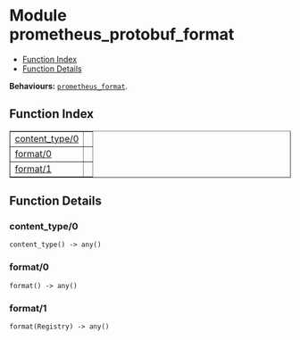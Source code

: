 

# Module prometheus_protobuf_format #
* [Function Index](#index)
* [Function Details](#functions)

__Behaviours:__ [`prometheus_format`](prometheus_format.md).

<a name="index"></a>

## Function Index ##


<table width="100%" border="1" cellspacing="0" cellpadding="2" summary="function index"><tr><td valign="top"><a href="#content_type-0">content_type/0</a></td><td></td></tr><tr><td valign="top"><a href="#format-0">format/0</a></td><td></td></tr><tr><td valign="top"><a href="#format-1">format/1</a></td><td></td></tr></table>


<a name="functions"></a>

## Function Details ##

<a name="content_type-0"></a>

### content_type/0 ###

`content_type() -> any()`

<a name="format-0"></a>

### format/0 ###

`format() -> any()`

<a name="format-1"></a>

### format/1 ###

`format(Registry) -> any()`

